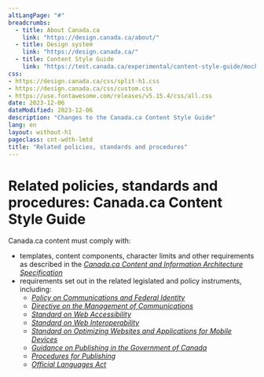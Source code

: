 ```yaml
---
altLangPage: "#"
breadcrumbs:
  - title: About Canada.ca
    link: "https://design.canada.ca/about/"
  - title: Design system
    link: "https://design.canada.ca/"
  - title: Content Style Guide
    link: "https://test.canada.ca/experimental/content-style-guide/mockups/sumchanges-en-04.html"    
css:
- https://design.canada.ca/css/split-h1.css
- https://design.canada.ca/css/custom.css
- https://use.fontawesome.com/releases/v5.15.4/css/all.css
date: 2023-12-06
dateModified: 2023-12-06
description: "Changes to the Canada.ca Content Style Guide"
lang: en
layout: without-h1
pageclass: cnt-wdth-lmtd
title: "Related policies, standards and procedures"
---
```

<h1 property="name" id="wb-cont" dir="ltr"><span class="stacked"><span>Related policies, standards and procedures</span>: <span>Canada.ca Content Style Guide</span></span></h1>
<section id="toc4">
  <p>Canada.ca content must comply with:</p>
  <ul>
    <li>templates, content components, character limits and other requirements as described in the <cite><a href="/architecture/canada-content-information-architecture-specification.html">Canada.ca Content and Information Architecture Specification</a></cite></li>
    <li>requirements set out in the related legislated and policy instruments, including:
      <ul>
        <li><cite><a href="https://www.tbs-sct.gc.ca/pol/doc-eng.aspx?id=30683">Policy on Communications and Federal Identity</a></cite></li>
        <li><cite><a href="https://www.tbs-sct.gc.ca/pol/doc-eng.aspx?id=30682">Directive on the Management of Communications</a></cite></li>
        <li><cite><a href="https://www.tbs-sct.gc.ca/pol/doc-eng.aspx?id=23601">Standard on Web Accessibility</a></cite></li>
        <li><cite><a href="https://www.tbs-sct.gc.ca/pol/doc-eng.aspx?id=25875">Standard on Web Interoperability</a></cite></li>
        <li><cite><a href="https://www.tbs-sct.gc.ca/pol/doc-eng.aspx?id=27088">Standard on Optimizing Websites and Applications for Mobile Devices</a></cite></li>
        <li><cite><a href="https://www.canada.ca/en/treasury-board-secretariat/services/government-communications/guidance-publishing-government.html">Guidance on Publishing in the Government of Canada</a></cite></li>
        <li><cite><a href="https://www.tbs-sct.gc.ca/pol/doc-eng.aspx?id=27167">Procedures for Publishing</a></cite></li>
        <li><cite><a href="https://laws-lois.justice.gc.ca/eng/acts/O-3.01/">Official Languages Act</a></cite></li>
      </ul>
    </li>
  </ul>
</section>
